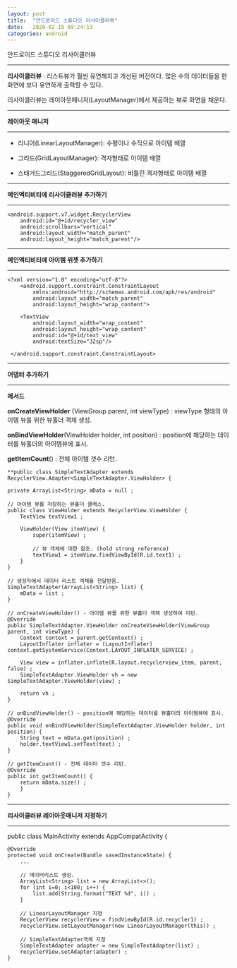 ```yaml
---
layout: post
title:  "안드로이드 스튜디오 리사이클러뷰"
date:   2020-02-15 09:24:13
categories: android
---
```


안드로이드 스튜디오 리사이클러뷰
***
**리사이클러뷰** : 리스트뷰가 훨씬 유연해지고 개선된 버전이다. 많은 수의 데이터들을 한 화면에 보다 유연하게 출력할 수 있다.

리사이클러뷰는 레이아웃매니저(LayoutManager)에서 제공하는 뷰로 화면을 채운다.
***
**레이아웃 매니저**
***
- 리니어(LinearLayoutManager): 수평이나 수직으로 아이템 배열

- 그리드(GridLayoutManager): 격자형태로 아이템 배열

- 스태거드그리드(StaggeredGridLayout): 비틀린 격자형태로 아이템 배열
***
**메인엑티비티에 리사이클러뷰 추가하기**
***
    <android.support.v7.widget.RecyclerView
	    android:id="@+id/recycler_view"
	    android:scrollbars="vertical"
	    android:layout_width="match_parent"
	    android:layout_height="match_parent"/>

***
**메인엑티비티에 아이템 위젯 추가하기**
***
    <?xml version="1.0" encoding="utf-8"?> 
	    <android.support.constraint.ConstraintLayout 
		    xmlns:android="http://schemas.android.com/apk/res/android"  
			android:layout_width="match_parent"  
		    android:layout_height="wrap_content">  
    
	    <TextView  
		    android:layout_width="wrap_content"  		
		    android:layout_height="wrap_content"  
		    android:id="@+id/text_view" 
		    android:textSize="32sp"/>
		    
	 </android.support.constraint.ConstraintLayout>

***
**어댑터 추가하기**
***

**메서드**

**onCreateViewHolder** (ViewGroup parent, int viewType) : viewType 형태의 아이템 뷰를 위한 뷰홀더 객체 생성.

**onBindViewHolder**(ViewHolder holder, int position) : position에 해당하는 데이터를 뷰홀더의 아이템뷰에 표시.

**getItemCount**() : 전체 아이템 갯수 리턴.

    **public class SimpleTextAdapter extends RecyclerView.Adapter<SimpleTextAdapter.ViewHolder> {

    private ArrayList<String> mData = null ;

    // 아이템 뷰를 저장하는 뷰홀더 클래스.
    public class ViewHolder extends RecyclerView.ViewHolder {
        TextView textView1 ;

        ViewHolder(View itemView) {
            super(itemView) ;

            // 뷰 객체에 대한 참조. (hold strong reference)
            textView1 = itemView.findViewById(R.id.text1) ;
        }
    }

    // 생성자에서 데이터 리스트 객체를 전달받음.
    SimpleTextAdapter(ArrayList<String> list) {
        mData = list ;
    }

    // onCreateViewHolder() - 아이템 뷰를 위한 뷰홀더 객체 생성하여 리턴.
    @Override
    public SimpleTextAdapter.ViewHolder onCreateViewHolder(ViewGroup parent, int viewType) {
        Context context = parent.getContext() ;
        LayoutInflater inflater = (LayoutInflater) context.getSystemService(Context.LAYOUT_INFLATER_SERVICE) ;

        View view = inflater.inflate(R.layout.recyclerview_item, parent, false) ;
        SimpleTextAdapter.ViewHolder vh = new SimpleTextAdapter.ViewHolder(view) ;

        return vh ;
    }

    // onBindViewHolder() - position에 해당하는 데이터를 뷰홀더의 아이템뷰에 표시.
    @Override
    public void onBindViewHolder(SimpleTextAdapter.ViewHolder holder, int position) {
        String text = mData.get(position) ;
        holder.textView1.setText(text) ;
    }

    // getItemCount() - 전체 데이터 갯수 리턴.
    @Override
    public int getItemCount() {
        return mData.size() ;
	    }
    }

 ***
 **리사이클러뷰 레이아웃매니저 지정하기**
 ***
 public class MainActivity extends AppCompatActivity {

    @Override
    protected void onCreate(Bundle savedInstanceState) {
        ...

        // 데이터리스트 생성.
        ArrayList<String> list = new ArrayList<>();
        for (int i=0; i<100; i++) {
            list.add(String.format("TEXT %d", i)) ;
        }

        // LinearLayoutManager 지정
        RecyclerView recyclerView = findViewById(R.id.recycler1) ;
        recyclerView.setLayoutManager(new LinearLayoutManager(this)) ;

        // SimpleTextAdapter객체 지정
        SimpleTextAdapter adapter = new SimpleTextAdapter(list) ;
        recyclerView.setAdapter(adapter) ;
    }